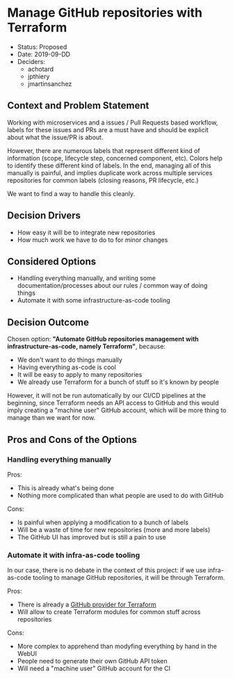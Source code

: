 # Manage GitHub repositories with Terraform

- Status: Proposed
- Date: 2019-09-DD
- Deciders:
    - achotard
    - jpthiery
    - jmartinsanchez

## Context and Problem Statement

Working with microservices and a issues / Pull Requests based workflow, labels
for these issues and PRs are a must have and should be explicit about what the
issue/PR is about.

However, there are numerous labels that represent different kind of
information (scope, lifecycle step, concerned component, etc). Colors help to
identify these different kind of labels. In the end, managing all of this
manually is painful, and implies duplicate work across multiple services
repositories for common labels (closing reasons, PR lifecycle, etc.)

We want to find a way to handle this cleanly.

## Decision Drivers <!-- optional -->

- How easy it will be to integrate new repositories
- How much work we have to do to for minor changes

## Considered Options

- Handling everything manually, and writing some documentation/processes about
  our rules / common way of doing things
- Automate it with some infrastructure-as-code tooling

## Decision Outcome

Chosen option: **"Automate GitHub repositories management with
infrastructure-as-code, namely Terraform"**, because:

- We don't want to do things manually
- Having everything as-code is cool
- It will be easy to apply to many repositories
- We already use Terraform for a bunch of stuff so it's known by people

However, it will not be run automatically by our CI/CD pipelines at the
beginning, since Terraform needs an API access to GitHub and this would imply
creating a "machine user" GitHub account, which will be more thing to manage
than we want for now.

## Pros and Cons of the Options

### Handling everything manually

Pros:

- This is already what's being done
- Nothing more complicated than what people are used to do with GitHub

Cons:

- Is painful when applying a modification to a bunch of labels
- Will be a waste of time for new repositories (more and more labels)
- The GitHub UI has improved but is still a pain to use

### Automate it with infra-as-code tooling

In our case, there is no debate in the context of this project: if we use
infra-as-code tooling to manage GitHub repositories, it will be through
Terraform.

Pros:

- There is already a [GitHub provider for
  Terraform](https://www.terraform.io/docs/providers/github/index.html)
- Will allow to create Terraform modules for common stuff across repositories

Cons:

- More complex to apprehend than modyfing everything by hand in the WebUI
- People need to generate their own GitHub API token
- Will need a "machine user" GitHub account for the CI
